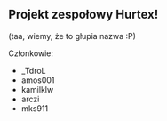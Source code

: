 Projekt zespołowy Hurtex!
-----------------------------
(taa, wiemy, że to głupia nazwa :P)

Członkowie:
- _TdroL
- amos001
- kamilklw
- arczi 
- mks911

